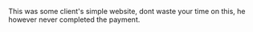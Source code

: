 This  was some client's simple website, dont waste your time on this, he however never completed the payment. 
